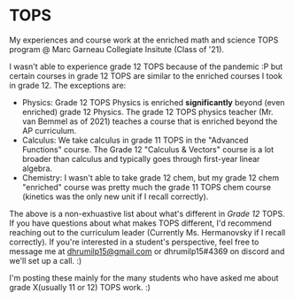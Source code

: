 # TOPS
My experiences and course work at the enriched math and science TOPS program @ Marc Garneau Collegiate Insitute (Class of '21).

I wasn't able to experience grade 12 TOPS because of the pandemic :P but certain courses in grade 12 TOPS are similar to the enriched courses I took in grade 12. The exceptions are:
- Physics: Grade 12 TOPS Physics is enriched **significantly** beyond (even enriched) grade 12 Physics. The grade 12 TOPS physics teacher (Mr. van Bemmel as of 2021) teaches a course that is enriched beyond the AP curriculum.
- Calculus: We take calculus in grade 11 TOPS in the "Advanced Functions" course. The Grade 12 "Calculus & Vectors" course is a lot broader than calculus and typically goes through first-year linear algebra.
- Chemistry: I wasn't able to take grade 12 chem, but my grade 12 chem "enriched" course was pretty much the grade 11 TOPS chem course (kinetics was the only new unit if I recall correctly).

The above is a non-exhuastive list about what's different in *Grade 12* TOPS. If you have questions about what makes TOPS different, I'd recommend reaching out to the curriculum leader (Currently Ms. Hermanovsky if I recall correctly). If you're interested in a student's perspective, feel free to message me at dhrumilp15@gmail.com or dhrumilp15#4369 on discord and we'll set up a call. :)

I'm posting these mainly for the many students who have asked me about grade X(usually 11 or 12) TOPS work. :)
